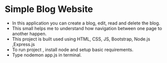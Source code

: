 # Simple Blog Website
- In this application you can create a blog, edit, read and delete the blog.
- This small helps me to understand how navigation between one page to another happen.
- This project is built used using HTML, CSS, JS, Bootstrap, Node.js ,Express.js
- To run project , install node and setup basic requirements.
- Type nodemon app.js in terminal.
